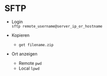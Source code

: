 # SFTP
- Login  
  ``sftp remote_username@server_ip_or_hostname``

- Kopieren
  - ``get filename.zip``

- Ort anzeigen
  - Remote ``pwd``
  - Local ``lpwd``